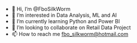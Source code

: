 - 👋 Hi, I’m @FboSilkWorm
- 👀 I’m interested in Data Analysis, ML and AI 
- 🌱 I’m currently learning Python and Power BI
- 💞️ I’m looking to collaborate on Retail Data Project
- 📫 How to reach me fbo_silkworm@hotmail.com

<!---
FboSilkWorm/FboSilkWorm is a ✨ special ✨ repository because its `README.md` (this file) appears on your GitHub profile.
You can click the Preview link to take a look at your changes.
--->
